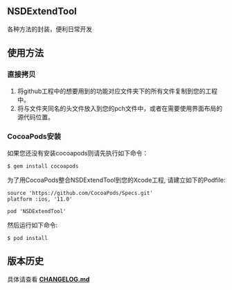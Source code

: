 ## NSDExtendTool

各种方法的封装，便利日常开发

## 使用方法

### 直接拷贝
1.  将github工程中的想要用到的功能对应文件夹下的所有文件复制到您的工程中。
2.  将与文件夹同名的头文件放入到您的pch文件中，或者在需要使用界面布局的源代码位置。

### CocoaPods安装

如果您还没有安装cocoapods则请先执行如下命令：
```
$ gem install cocoapods
```

为了用CocoaPods整合NSDExtendTool到您的Xcode工程, 请建立如下的Podfile:

```
source 'https://github.com/CocoaPods/Specs.git'
platform :ios, '11.0'

pod 'NSDExtendTool'
```
   
然后运行如下命令:

```
$ pod install
```

## 版本历史
具体请查看 **[CHANGELOG.md](CHANGELOG.md)**
